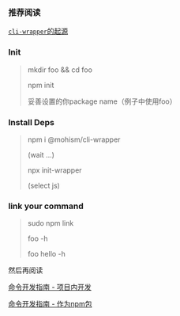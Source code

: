 ### 推荐阅读

  [`cli-wrapper`的起源](./doc/about.md)
### Init

> mkdir foo && cd foo
> 
> npm init 
> 
> 妥善设置的你package name（例子中使用foo）

### Install Deps
>
> npm i @mohism/cli-wrapper
> 
> (wait ...)
> 
> npx init-wrapper
>
> (select js)


### link your command

> sudo npm link
> 
> foo -h
> 
> foo hello -h


然后再阅读 

[命令开发指南 - 项目内开发](./doc/js/DEV_GUIDE_1.md)

[命令开发指南 - 作为npm包](./doc/js/DEV_GUIDE_2.md)